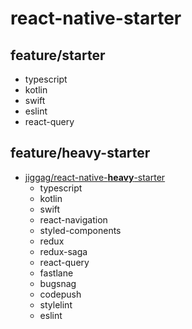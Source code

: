 # react-native-starter

## feature/starter
- typescript
- kotlin
- swift
- eslint
- react-query

## feature/heavy-starter
- [jiggag/react-native-**heavy**-starter](https://github.com/jiggag/react-native-starter/tree/feature/heavy-starter)
  - typescript
  - kotlin
  - swift
  - react-navigation
  - styled-components
  - redux
  - redux-saga
  - react-query
  - fastlane
  - bugsnag
  - codepush 
  - stylelint 
  - eslint
